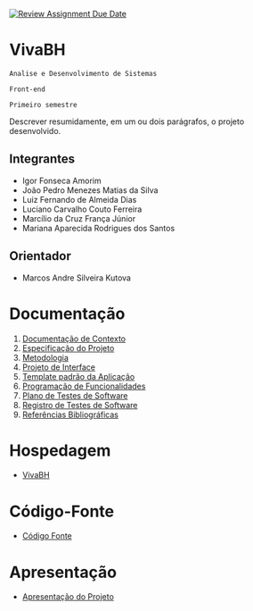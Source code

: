 [![Review Assignment Due Date](https://classroom.github.com/assets/deadline-readme-button-24ddc0f5d75046c5622901739e7c5dd533143b0c8e959d652212380cedb1ea36.svg)](https://classroom.github.com/a/teYJD0R3)
# VivaBH

`Analise e Desenvolvimento de Sistemas`

`Front-end`

`Primeiro semestre`

Descrever resumidamente, em um ou dois parágrafos, o projeto desenvolvido.

## Integrantes

* Igor Fonseca Amorim
* João Pedro Menezes Matias da Silva
* Luiz Fernando de Almeida Dias
* Luciano Carvalho Couto Ferreira
* Marcílio da Cruz França Júnior
* Mariana Aparecida Rodrigues dos Santos 

## Orientador

* Marcos Andre Silveira Kutova

# Documentação

<ol>
<li><a href="documentos/01-Documentação de Contexto.md"> Documentação de Contexto</a></li>
<li><a href="documentos/02-Especificação do Projeto.md"> Especificação do Projeto</a></li>
<li><a href="documentos/03-Metodologia.md"> Metodologia </a></li>
<li><a href="documentos/04-Projeto de Interface.md"> Projeto de Interface</a></li>
<li><a href="documentos/05-Template padrão da Aplicação.md"> Template padrão da Aplicação</a></li>
<li><a href="documentos/06-Programação de Funcionalidades.md"> Programação de Funcionalidades</a></li>
<li><a href="documentos/07-Plano de Testes de Software.md"> Plano de Testes de Software</a></li>
<li><a href="documentos/08-Registro de Testes de Software.md"> Registro de Testes de Software</a></li>
<li><a href="documentos/09-Referências.md"> Referências Bibliográficas</a></li>
</ol>

# Hospedagem

* [VivaBH](https://icei-puc-minas-pmv-ads.github.io/pmv-ads-2023-2-e1-proj-web-t7-vivabh/codigo-fonte/)
  
# Código-Fonte

* <a href="codigo-fonte/README.md">Código Fonte</a>

# Apresentação

* <a href="apresentacao/README.md">Apresentação do Projeto</a>
